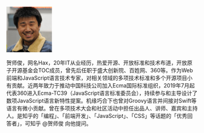 ![hax](hax.jpg)

贺师俊，网名Hax，20年IT从业经历，热爱开源、开放标准和技术布道，开放原子开源基金会TOC成员，曾先后任职于盛大创新院、百姓网、360等。作为Web前端和JavaScript语言技术专家，对相关领域的多项技术标准和多个开源项目小有贡献。近两年致力于推动中国科技公司加入Ecma国际标准组织，2019年7月起代表360进入Ecma-TC39（JavaScript语言标准委员会），持续参与和主导设计了数项JavaScript语言新特性提案。机缘巧合下也曾对Groovy语言并间接对Swift等语言有微小贡献。曾在多项技术大会和社区活动中担任出品人、讲师、嘉宾和主持人。是知乎的「编程」、「前端开发」、「JavaScript」、「CSS」等话题的「优秀回答者」，可知乎 @贺师俊 向他提问。
